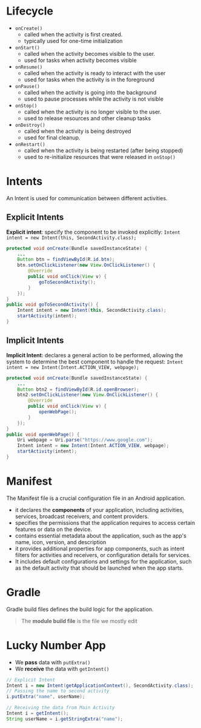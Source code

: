 # Lifecycle

-   `onCreate()`
    -   called when the activity is first created.
    -   typically used for one-time initialization
-   `onStart()`
    -   called when the activity becomes visible to the user.
    -   used for tasks when activity becomes visible
-   `onResume()`
    -   called when the activity is ready to interact with the user
    -   used for tasks when the activity is in the foreground
-   `onPause()`
    -   called when the activity is going into the background
    -   used to pause processes while the activity is not visible
-   `onStop()`
    -   called when the activity is no longer visible to the user.
    -   used to release resources and other cleanup tasks
-   `onDestroy()`
    -   called when the activity is being destroyed
    -   used for final cleanup.
-   `onRestart()`
    -   called when the activity is being restarted (after being stopped)
    -   used to re-initialize resources that were released in `onStop()`

# Intents

An Intent is used for communication between different activities.

## Explicit Intents

**Explicit intent**: specify the component to be invoked explicitly: `Intent intent = new Intent(this, SecondActivity.class);`

```java
protected void onCreate(Bundle savedInstanceState) {
    ...
    Button btn = findViewById(R.id.btn);
    btn.setOnClickListener(new View.OnClickListener() {
        @Override
        public void onClick(View v) {
            goToSecondActivity();
        }
    });
}
public void goToSecondActivity() {
    Intent intent = new Intent(this, SecondActivity.class);
    startActivity(intent);
}
```

## Implicit Intents

**Implicit Intent**: declares a general action to be performed, allowing the system to determine the best component to handle the request: `Intent intent = new Intent(Intent.ACTION_VIEW, webpage);`

```java
protected void onCreate(Bundle savedInstanceState) {
    ...
    Button btn2 = findViewById(R.id.openBrowser);
    btn2.setOnClickListener(new View.OnClickListener() {
        @Override
        public void onClick(View v) {
            openWebPage();
        }
    });
}
public void openWebPage() {
    Uri webpage = Uri.parse("https://www.google.com");
    Intent intent = new Intent(Intent.ACTION_VIEW, webpage);
    startActivity(intent);
}
```

# Manifest

The Manifest file is a crucial configuration file in an Android application.

-   it declares the **components** of your application, including activities, services, broadcast receivers, and content providers.
-   specifies the permissions that the application requires to access certain features or data on the device.
-   contains essential metadata about the application, such as the app's name, icon, version, and description
-   it provides additional properties for app components, such as intent filters for activities and receivers, or configuration details for services.
-   It includes default configurations and settings for the application, such as the default activity that should be launched when the app starts.

# Gradle

Gradle build files defines the build logic for the application.

> The **module build file** is the file we mostly edit

# Lucky Number App

-   We **pass** data with `putExtra()`
-   We **receive** the data with `getIntent()`

```java
// Explicit Intent
Intent i = new Intent(getApplicationContext(), SecondActivity.class);
// Passing the name to second activity
i.putExtra("name", userName);
```

```java
// Receiving the data from Main Activity
Intent i = getIntent();
String userName = i.getStringExtra("name");
```
